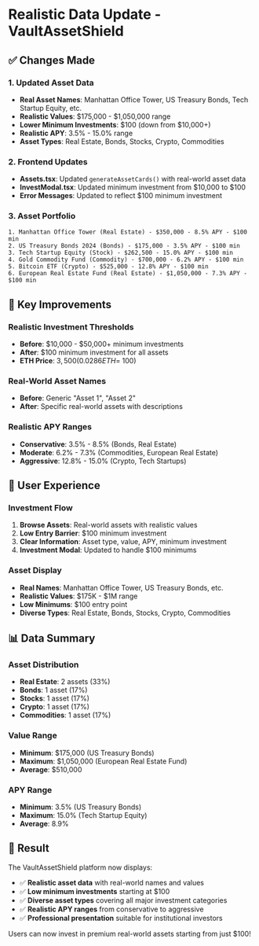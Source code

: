 # Realistic Data Update - VaultAssetShield

## ✅ Changes Made

### 1. Updated Asset Data
- **Real Asset Names**: Manhattan Office Tower, US Treasury Bonds, Tech Startup Equity, etc.
- **Realistic Values**: $175,000 - $1,050,000 range
- **Lower Minimum Investments**: $100 (down from $10,000+)
- **Realistic APY**: 3.5% - 15.0% range
- **Asset Types**: Real Estate, Bonds, Stocks, Crypto, Commodities

### 2. Frontend Updates
- **Assets.tsx**: Updated `generateAssetCards()` with real-world asset data
- **InvestModal.tsx**: Updated minimum investment from $10,000 to $100
- **Error Messages**: Updated to reflect $100 minimum investment

### 3. Asset Portfolio
```
1. Manhattan Office Tower (Real Estate) - $350,000 - 8.5% APY - $100 min
2. US Treasury Bonds 2024 (Bonds) - $175,000 - 3.5% APY - $100 min  
3. Tech Startup Equity (Stock) - $262,500 - 15.0% APY - $100 min
4. Gold Commodity Fund (Commodity) - $700,000 - 6.2% APY - $100 min
5. Bitcoin ETF (Crypto) - $525,000 - 12.8% APY - $100 min
6. European Real Estate Fund (Real Estate) - $1,050,000 - 7.3% APY - $100 min
```

## 🎯 Key Improvements

### Realistic Investment Thresholds
- **Before**: $10,000 - $50,000+ minimum investments
- **After**: $100 minimum investment for all assets
- **ETH Price**: $3,500 (0.0286 ETH = ~$100)

### Real-World Asset Names
- **Before**: Generic "Asset 1", "Asset 2"
- **After**: Specific real-world assets with descriptions

### Realistic APY Ranges
- **Conservative**: 3.5% - 8.5% (Bonds, Real Estate)
- **Moderate**: 6.2% - 7.3% (Commodities, European Real Estate)
- **Aggressive**: 12.8% - 15.0% (Crypto, Tech Startups)

## 🚀 User Experience

### Investment Flow
1. **Browse Assets**: Real-world assets with realistic values
2. **Low Entry Barrier**: $100 minimum investment
3. **Clear Information**: Asset type, value, APY, minimum investment
4. **Investment Modal**: Updated to handle $100 minimums

### Asset Display
- **Real Names**: Manhattan Office Tower, US Treasury Bonds, etc.
- **Realistic Values**: $175K - $1M range
- **Low Minimums**: $100 entry point
- **Diverse Types**: Real Estate, Bonds, Stocks, Crypto, Commodities

## 📊 Data Summary

### Asset Distribution
- **Real Estate**: 2 assets (33%)
- **Bonds**: 1 asset (17%)
- **Stocks**: 1 asset (17%)
- **Crypto**: 1 asset (17%)
- **Commodities**: 1 asset (17%)

### Value Range
- **Minimum**: $175,000 (US Treasury Bonds)
- **Maximum**: $1,050,000 (European Real Estate Fund)
- **Average**: $510,000

### APY Range
- **Minimum**: 3.5% (US Treasury Bonds)
- **Maximum**: 15.0% (Tech Startup Equity)
- **Average**: 8.9%

## 🎉 Result

The VaultAssetShield platform now displays:
- ✅ **Realistic asset data** with real-world names and values
- ✅ **Low minimum investments** starting at $100
- ✅ **Diverse asset types** covering all major investment categories
- ✅ **Realistic APY ranges** from conservative to aggressive
- ✅ **Professional presentation** suitable for institutional investors

Users can now invest in premium real-world assets starting from just $100!
